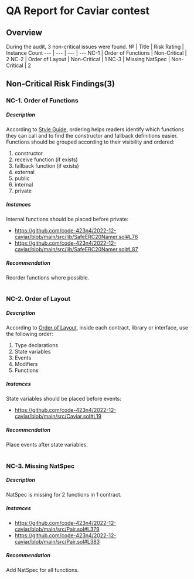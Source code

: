 # QA Report for Caviar contest
## Overview
During the audit, 3 non-critical issues were found.
№ | Title | Risk Rating  | Instance Count
--- | --- | --- | ---
NC-1 | Order of Functions | Non-Critical | 2
NC-2 | Order of Layout | Non-Critical | 1
NC-3 | Missing NatSpec | Non-Critical | 2

## Non-Critical Risk Findings(3)
### NC-1. Order of Functions
##### Description
According to [Style Guide](https://docs.soliditylang.org/en/v0.8.16/style-guide.html#order-of-functions), ordering helps readers identify which functions they can call and to find the constructor and fallback definitions easier.  
Functions should be grouped according to their visibility and ordered:
1) constructor
2) receive function (if exists)
3) fallback function (if exists)
4) external
5) public
6) internal
7) private
##### Instances
Internal functions should be placed before private:
- https://github.com/code-423n4/2022-12-caviar/blob/main/src/lib/SafeERC20Namer.sol#L76
- https://github.com/code-423n4/2022-12-caviar/blob/main/src/lib/SafeERC20Namer.sol#L87

##### Recommendation
Reorder functions where possible.
#
### NC-2. Order of Layout
##### Description
According to [Order of Layout](https://docs.soliditylang.org/en/v0.8.16/style-guide.html#order-of-layout), inside each contract, library or interface, use the following order:
1) Type declarations
2) State variables
3) Events
4) Modifiers
5) Functions
##### Instances
State variables should be placed before events:
- https://github.com/code-423n4/2022-12-caviar/blob/main/src/Caviar.sol#L19

##### Recommendation
Place events after state variables.
#
### NC-3. Missing NatSpec
##### Description
NatSpec is missing for 2 functions in 1 contract.
##### Instances
- https://github.com/code-423n4/2022-12-caviar/blob/main/src/Pair.sol#L379 
- https://github.com/code-423n4/2022-12-caviar/blob/main/src/Pair.sol#L383

##### Recommendation
Add NatSpec for all functions.